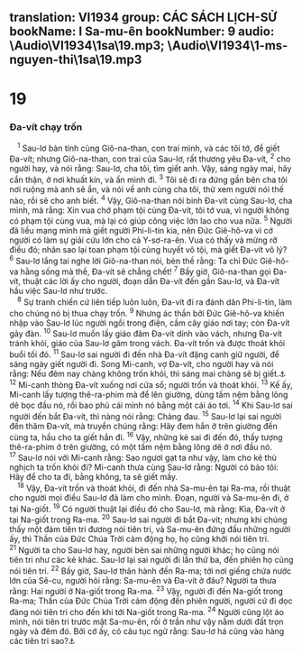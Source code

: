 translation: VI1934
group: CÁC SÁCH LỊCH-SỬ
bookName: I Sa-mu-ên 
bookNumber: 9
audio: \Audio\VI1934\1sa\19.mp3; \Audio\VI1934\1-ms-nguyen-thi\1sa\19.mp3
-------

<div class="title"><h1>19</h1><h3>Đa-vít chạy trốn</h3></div>
<span class="verse 1sa_19_1"> <sup>1</sup> Sau-lơ bàn tính cùng Giô-na-than, con trai mình, và các tôi tớ, để giết Đa-vít; nhưng Giô-na-than, con trai của Sau-lơ, rất thương yêu Đa-vít, </span>
<span class="verse 1sa_19_2"><sup>2</sup> cho người hay, và nói rằng: Sau-lơ, cha tôi, tìm giết anh. Vậy, sáng ngày mai, hãy cẩn thận, ở nơi khuất kín, và ẩn mình đi. </span>
<span class="verse 1sa_19_3"><sup>3</sup> Tôi sẽ đi ra đứng gần bên cha tôi nơi ruộng mà anh sẽ ẩn, và nói về anh cùng cha tôi, thử xem người nói thế nào, rồi sẽ cho anh biết. </span>
<span class="verse 1sa_19_4"><sup>4</sup> Vậy, Giô-na-than nói binh Đa-vít cùng Sau-lơ, cha mình, mà rằng: Xin vua chớ phạm tội cùng Đa-vít, tôi tớ vua, vì người không có phạm tội cùng vua, mà lại có giúp công việc lớn lao cho vua nữa. </span>
<span class="verse 1sa_19_5"><sup>5</sup> Người đã liều mạng mình mà giết người Phi-li-tin kia, nên Đức Giê-hô-va vì cớ người có làm sự giải cứu lớn cho cả Y-sơ-ra-ên. Vua có thấy và mừng rỡ điều đó; nhân sao lại toan phạm tội cùng huyết vô tội, mà giết Đa-vít vô lý? </span>
<span class="verse 1sa_19_6"><sup>6</sup> Sau-lơ lắng tai nghe lời Giô-na-than nói, bèn thề rằng: Ta chỉ Đức Giê-hô-va hằng sống mà thề, Đa-vít sẽ chẳng chết! </span>
<span class="verse 1sa_19_7"><sup>7</sup> Bấy giờ, Giô-na-than gọi Đa-vít, thuật các lời ấy cho người, đoạn dẫn Đa-vít đến gần Sau-lơ, và Đa-vít hầu việc Sau-lơ như trước. <br/></span>
<span class="verse 1sa_19_8"> <sup>8</sup> Sự tranh chiến cứ liên tiếp luôn luôn, Đa-vít đi ra đánh dân Phi-li-tin, làm cho chúng nó bị thua chạy trốn. </span>
<span class="verse 1sa_19_9"><sup>9</sup> Nhưng ác thần bởi Đức Giê-hô-va khiến nhập vào Sau-lơ lúc người ngồi trong điện, cầm cây giáo nơi tay; còn Đa-vít gảy đàn. </span>
<span class="verse 1sa_19_10"><sup>10</sup> Sau-lơ muốn lấy giáo đâm Đa-vít dính vào vách, nhưng Đa-vít tránh khỏi, giáo của Sau-lơ găm trong vách. Đa-vít trốn và được thoát khỏi buổi tối đó. </span>
<span class="verse 1sa_19_11"><sup>11</sup> Sau-lơ sai người đi đến nhà Đa-vít đặng canh giữ người, để sáng ngày giết người đi. Song Mi-canh, vợ Đa-vít, cho người hay và nói rằng: Nếu đêm nay chàng không trốn khỏi, thì sáng mai chàng sẽ bị giết.<a data-toggle="tooltip" data-placement="bottom" title="Thi 59 tựa">⚓</a></span>
<span class="verse 1sa_19_12"><sup>12</sup> Mi-canh thòng Đa-vít xuống nơi cửa sổ; người trốn và thoát khỏi. </span>
<span class="verse 1sa_19_13"><sup>13</sup> Kế ấy, Mi-canh lấy tượng thê-ra-phim mà để lên giường, dùng tấm nệm bằng lông dê bọc đầu nó, rồi bao phủ cái mình nó bằng một cái áo tơi. </span>
<span class="verse 1sa_19_14"><sup>14</sup> Khi Sau-lơ sai người đến bắt Đa-vít, thì nàng nói rằng: Chàng đau. </span>
<span class="verse 1sa_19_15"><sup>15</sup> Sau-lơ lại sai người đến thăm Đa-vít, mà truyền chúng rằng: Hãy đem hắn ở trên giường đến cùng ta, hầu cho ta giết hắn đi. </span>
<span class="verse 1sa_19_16"><sup>16</sup> Vậy, những kẻ sai đi đến đó, thấy tượng thê-ra-phim ở trên giường, có một tấm nệm bằng lông dê ở nơi đầu nó. </span>
<span class="verse 1sa_19_17"><sup>17</sup> Sau-lơ nói với Mi-canh rằng: Sao ngươi gạt ta như vậy, làm cho kẻ thù nghịch ta trốn khỏi đi? Mi-canh thưa cùng Sau-lơ rằng: Người có bảo tôi: Hãy để cho ta đi, bằng không, ta sẽ giết mầy. <br/></span>
<span class="verse 1sa_19_18"> <sup>18</sup> Vậy, Đa-vít trốn và thoát khỏi, đi đến nhà Sa-mu-ên tại Ra-ma, rồi thuật cho người mọi điều Sau-lơ đã làm cho mình. Đoạn, người và Sa-mu-ên đi, ở tại Na-giốt. </span>
<span class="verse 1sa_19_19"><sup>19</sup> Có người thuật lại điều đó cho Sau-lơ, mà rằng: Kìa, Đa-vít ở tại Na-giốt trong Ra-ma. </span>
<span class="verse 1sa_19_20"><sup>20</sup> Sau-lơ sai người đi bắt Đa-vít; nhưng khi chúng thấy một đám tiên tri đương nói tiên tri, và Sa-mu-ên đứng đầu những người ấy, thì Thần của Đức Chúa Trời cảm động họ, họ cũng khởi nói tiên tri. </span>
<span class="verse 1sa_19_21"><sup>21</sup> Người ta cho Sau-lơ hay, người bèn sai những người khác; họ cũng nói tiên tri như các kẻ khác. Sau-lơ lại sai người đi lần thứ ba, đến phiên họ cũng nói tiên tri. </span>
<span class="verse 1sa_19_22"><sup>22</sup> Bấy giờ, Sau-lơ thân hành đến Ra-ma; tới nơi giếng chứa nước lớn của Sê-cu, người hỏi rằng: Sa-mu-ên và Đa-vít ở đâu? Người ta thưa rằng: Hai người ở Na-giốt trong Ra-ma. </span>
<span class="verse 1sa_19_23"><sup>23</sup> Vậy, người đi đến Na-giốt trong Ra-ma; Thần của Đức Chúa Trời cảm động đến phiên người, người cứ đi dọc đàng nói tiên tri cho đến khi tới Na-giốt trong Ra-ma. </span>
<span class="verse 1sa_19_24"><sup>24</sup> Người cũng lột áo mình, nói tiên tri trước mặt Sa-mu-ên, rồi ở trần như vậy nằm dưới đất trọn ngày và đêm đó. Bởi cớ ấy, có câu tục ngữ rằng: Sau-lơ há cũng vào hàng các tiên tri sao?<a data-toggle="tooltip" data-placement="bottom" title="1Sa 10:11-12">⚓</a><br/></span>
